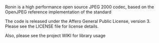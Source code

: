 
Ronin is a high performance open source JPEG 2000 codec, based on the OpenJPEG reference implementation of the standard

The code is released under the Affero General Public License, version 3. 
Please see the LICENSE file for license details.

Also, please see the project WIKI for library usage 
